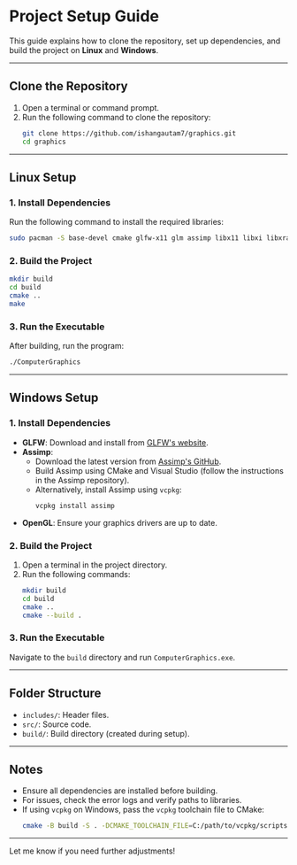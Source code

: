# **Project Setup Guide**

This guide explains how to clone the repository, set up dependencies, and build the project on **Linux** and **Windows**.

---

## **Clone the Repository**

1. Open a terminal or command prompt.
2. Run the following command to clone the repository:
   ```bash
   git clone https://github.com/ishangautam7/graphics.git
   cd graphics
   ```

---

## **Linux Setup**

### **1. Install Dependencies**
Run the following command to install the required libraries:
```bash
sudo pacman -S base-devel cmake glfw-x11 glm assimp libx11 libxi libxrandr libxxf86vm
```

### **2. Build the Project**
```bash
mkdir build
cd build
cmake ..
make
```

### **3. Run the Executable**
After building, run the program:
```bash
./ComputerGraphics
```

---

## **Windows Setup**

### **1. Install Dependencies**
- **GLFW**: Download and install from [GLFW's website](https://www.glfw.org/download.html).
- **Assimp**:
  - Download the latest version from [Assimp's GitHub](https://github.com/assimp/assimp).
  - Build Assimp using CMake and Visual Studio (follow the instructions in the Assimp repository).
  - Alternatively, install Assimp using `vcpkg`:
    ```cmd
    vcpkg install assimp
    ```
- **OpenGL**: Ensure your graphics drivers are up to date.

### **2. Build the Project**
1. Open a terminal in the project directory.
2. Run the following commands:
   ```bash
   mkdir build
   cd build
   cmake ..
   cmake --build .
   ```

### **3. Run the Executable**
Navigate to the `build` directory and run `ComputerGraphics.exe`.

---

## **Folder Structure**
- `includes/`: Header files.
- `src/`: Source code.
- `build/`: Build directory (created during setup).

---

## **Notes**
- Ensure all dependencies are installed before building.
- For issues, check the error logs and verify paths to libraries.
- If using `vcpkg` on Windows, pass the `vcpkg` toolchain file to CMake:
  ```bash
  cmake -B build -S . -DCMAKE_TOOLCHAIN_FILE=C:/path/to/vcpkg/scripts/buildsystems/vcpkg.cmake
  ```

---

Let me know if you need further adjustments!
